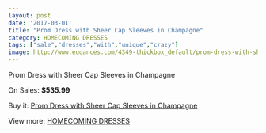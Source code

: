 ```yaml
---
layout: post
date: '2017-03-01'
title: "Prom Dress with Sheer Cap Sleeves in Champagne"
category: HOMECOMING DRESSES
tags: ["sale","dresses","with","unique","crazy"]
image: http://www.eudances.com/4349-thickbox_default/prom-dress-with-sheer-cap-sleeves-in-champagne.jpg
---
```

Prom Dress with Sheer Cap Sleeves in Champagne

On Sales: **$535.99**
<a href="https://www.eudances.com/en/homecoming-dresses/1458-prom-dress-with-sheer-cap-sleeves-in-champagne.html"><amp-img layout="responsive" width="600" height="600" src="//www.eudances.com/4349-thickbox_default/prom-dress-with-sheer-cap-sleeves-in-champagne.jpg" alt="Prom Dress with Sheer Cap Sleeves in Champagne 0" /></a>

Buy it: [Prom Dress with Sheer Cap Sleeves in Champagne](https://www.eudances.com/en/homecoming-dresses/1458-prom-dress-with-sheer-cap-sleeves-in-champagne.html "Prom Dress with Sheer Cap Sleeves in Champagne")

View more: [HOMECOMING DRESSES](https://www.eudances.com/en/15-homecoming-dresses "HOMECOMING DRESSES")